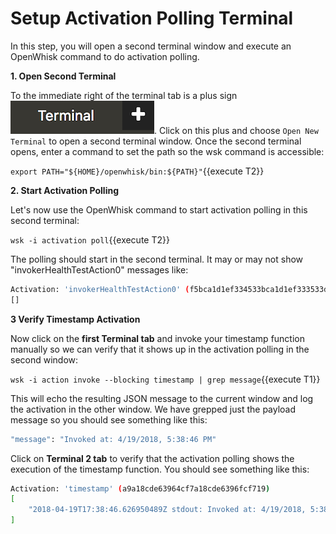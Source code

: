 # Setup Activation Polling Terminal

In this step, you will open a second terminal window and execute an OpenWhisk command to do activation polling.

**1. Open Second Terminal**

To the immediate right of the terminal tab is a plus sign ![](./assets/open-2nd-term.png).  Click on this plus and choose 
``Open New Terminal`` to open a second terminal window.  Once the second terminal opens, enter a command to set the path so
the wsk command is accessible:

``export PATH="${HOME}/openwhisk/bin:${PATH}"``{{execute T2}}

**2. Start Activation Polling**

Let's now use the OpenWhisk command to start activation polling in this second terminal:

``wsk -i activation poll``{{execute T2}}

The polling should start in the second terminal.  It may or may not show "invokerHealthTestAction0" messages like:

```sh
Activation: 'invokerHealthTestAction0' (f5bca1d1ef334533bca1d1ef333533de)
[]
```

**3 Verify Timestamp Activation**

Now click on the **first Terminal tab** and invoke your timestamp function manually so we can verify that it shows up in the 
activation polling in the second window:

``wsk -i action invoke --blocking timestamp | grep message``{{execute T1}}

This will echo the resulting JSON message to the current window and log the activation in the other window.  We have
grepped just the payload message so you should see something like this:

```sh
"message": "Invoked at: 4/19/2018, 5:38:46 PM"
```

Click on **Terminal 2 tab** to verify that the activation polling shows the execution of the timestamp function.
You should see something like this:

```sh
Activation: 'timestamp' (a9a18cde63964cf7a18cde6396fcf719)
[
    "2018-04-19T17:38:46.626950489Z stdout: Invoked at: 4/19/2018, 5:38:46 PM"
]
```
